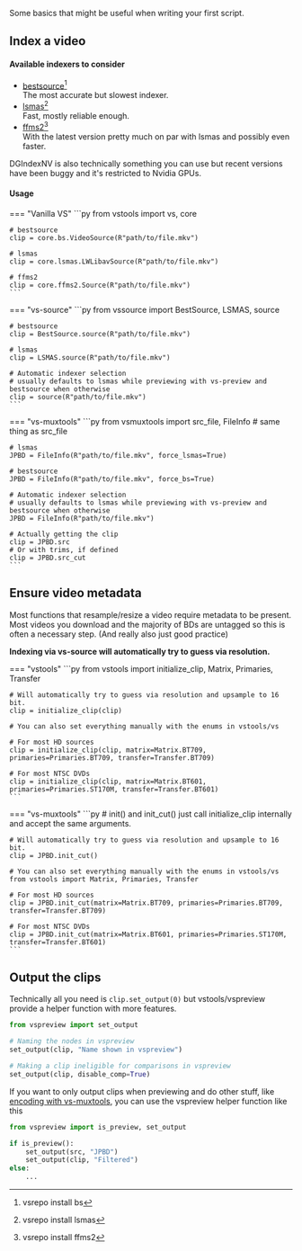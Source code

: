 Some basics that might be useful when writing your first script.

## Index a video

#### Available indexers to consider

- [bestsource](https://github.com/vapoursynth/bestsource)[^1]<br>
    The most accurate but slowest indexer.
- [lsmas](https://github.com/HomeOfAviSynthPlusEvolution/L-SMASH-Works/)[^2]<br>
    Fast, mostly reliable enough.
- [ffms2](https://github.com/FFMS/ffms2)[^3]<br>
    With the latest version pretty much on par with lsmas and possibly even faster.

DGIndexNV is also technically something you can use but recent versions have been buggy and it's restricted to Nvidia GPUs.

#### Usage

=== "Vanilla VS"
    ```py
    from vstools import vs, core
    
    # bestsource
    clip = core.bs.VideoSource(R"path/to/file.mkv")
    
    # lsmas
    clip = core.lsmas.LWLibavSource(R"path/to/file.mkv")
    
    # ffms2
    clip = core.ffms2.Source(R"path/to/file.mkv")
    ```
=== "vs-source"
    ```py
    from vssource import BestSource, LSMAS, source
    
    # bestsource
    clip = BestSource.source(R"path/to/file.mkv")
    
    # lsmas
    clip = LSMAS.source(R"path/to/file.mkv")
    
    # Automatic indexer selection
    # usually defaults to lsmas while previewing with vs-preview and bestsource when otherwise
    clip = source(R"path/to/file.mkv")
    ```
=== "vs-muxtools"
    ```py
    from vsmuxtools import src_file, FileInfo # same thing as src_file
    
    # lsmas
    JPBD = FileInfo(R"path/to/file.mkv", force_lsmas=True)

    # bestsource
    JPBD = FileInfo(R"path/to/file.mkv", force_bs=True)
    
    # Automatic indexer selection
    # usually defaults to lsmas while previewing with vs-preview and bestsource when otherwise
    JPBD = FileInfo(R"path/to/file.mkv")
    
    # Actually getting the clip
    clip = JPBD.src
    # Or with trims, if defined
    clip = JPBD.src_cut
    ```
## Ensure video metadata

Most functions that resample/resize a video require metadata to be present.<br>
Most videos you download and the majority of BDs are untagged so this is often a necessary step. (And really also just good practice)

**Indexing via vs-source will automatically try to guess via resolution.**

=== "vstools"
    ```py
    from vstools import initialize_clip, Matrix, Primaries, Transfer
    
    # Will automatically try to guess via resolution and upsample to 16 bit.
    clip = initialize_clip(clip)
    
    # You can also set everything manually with the enums in vstools/vs
    
    # For most HD sources
    clip = initialize_clip(clip, matrix=Matrix.BT709, primaries=Primaries.BT709, transfer=Transfer.BT709)
    
    # For most NTSC DVDs
    clip = initialize_clip(clip, matrix=Matrix.BT601, primaries=Primaries.ST170M, transfer=Transfer.BT601)
    ```
=== "vs-muxtools"
    ```py
    # init() and init_cut() just call initialize_clip internally and accept the same arguments.
    
    # Will automatically try to guess via resolution and upsample to 16 bit.
    clip = JPBD.init_cut()
    
    # You can also set everything manually with the enums in vstools/vs
    from vstools import Matrix, Primaries, Transfer
    
    # For most HD sources
    clip = JPBD.init_cut(matrix=Matrix.BT709, primaries=Primaries.BT709, transfer=Transfer.BT709)
    
    # For most NTSC DVDs
    clip = JPBD.init_cut(matrix=Matrix.BT601, primaries=Primaries.ST170M, transfer=Transfer.BT601)
    ```

## Output the clips

Technically all you need is `clip.set_output(0)` but vstools/vspreview provide a helper function with more features.

```py
from vspreview import set_output

# Naming the nodes in vspreview
set_output(clip, "Name shown in vspreview")

# Making a clip ineligible for comparisons in vspreview
set_output(clip, disable_comp=True)
```

If you want to only output clips when previewing and do other stuff, like [encoding with vs-muxtools](https://muxtools.vodes.pw/guide/encode-video/), you can use the vspreview helper function like this
```py
from vspreview import is_preview, set_output

if is_preview():
    set_output(src, "JPBD")
    set_output(clip, "Filtered")
else:
    ...
```


[^1]: vsrepo install bs
[^2]: vsrepo install lsmas
[^3]: vsrepo install ffms2